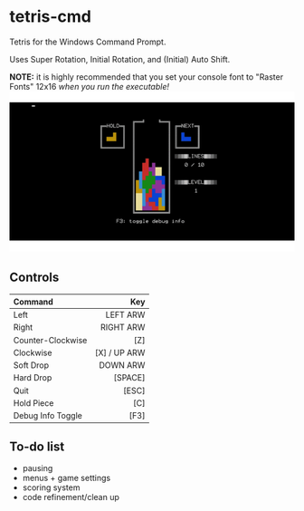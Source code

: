 # tetris-cmd
Tetris for the Windows Command Prompt.

Uses Super Rotation, Initial Rotation, and (Initial) Auto Shift.

**NOTE:** it is highly recommended that you set your console font to "Raster Fonts" 12x16 *when you run the executable!*
![preview](https://github.com/muskit/tetris-cmd/raw/master/0.2.0preview.gif)

## Controls

|Command           |Key          |
|:-----------------|------------:|
|Left              |LEFT ARW     |
|Right             |RIGHT ARW    |
|Counter-Clockwise |[Z]          |
|Clockwise         |[X] / UP ARW |
|Soft Drop         |DOWN ARW     |
|Hard Drop         |[SPACE]      |
|Quit              |[ESC]        |
|Hold Piece        |[C]          |
|Debug Info Toggle |[F3]         |

## To-do list
  * pausing
  * menus + game settings
  * scoring system
  * code refinement/clean up
